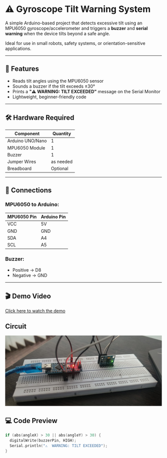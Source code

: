 # ⚠️ Gyroscope Tilt Warning System
 
A simple Arduino-based project that detects excessive tilt using an MPU6050 gyroscope/accelerometer and triggers a **buzzer** and **serial warning** when the device tilts beyond a safe angle.
 
Ideal for use in small robots, safety systems, or orientation-sensitive applications.
 
---
 
## 🧠 Features
 
- Reads tilt angles using the MPU6050 sensor
- Sounds a buzzer if the tilt exceeds ±30°
- Prints a **"⚠️ WARNING: TILT EXCEEDED"** message on the Serial Monitor
- Lightweight, beginner-friendly code
 
---
 
## 🛠️ Hardware Required
 
| Component         | Quantity |
|------------------|----------|
| Arduino UNO/Nano | 1        |
| MPU6050 Module   | 1        |
| Buzzer           | 1        |
| Jumper Wires     | as needed|
| Breadboard       | Optional |
 
---
 
## 🔌 Connections
 
### MPU6050 to Arduino:
| MPU6050 Pin | Arduino Pin |
|-------------|-------------|
| VCC         | 5V          |
| GND         | GND         |
| SDA         | A4          |
| SCL         | A5          |
 
### Buzzer:
- Positive → D8  
- Negative → GND
 
---

## 🎬 Demo Video

[Click here to watch the demo](gyro/gv.mp4)


## Circuit
![Tilt Warning Demo](gyro/g1.jpg)


 
## 💻 Code Preview
 
```cpp
if (abs(angleX) > 30 || abs(angleY) > 30) {
  digitalWrite(buzzerPin, HIGH);
  Serial.println("⚠️  WARNING: TILT EXCEEDED");
}



